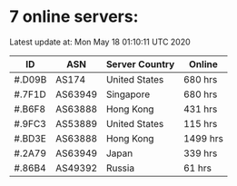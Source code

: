 # 7 online servers:

Latest update at: Mon May 18 01:10:11 UTC 2020

| ID | ASN | Server Country | Online |
| -- | --- | -------------- | ------ |
| #.D09B | AS174 | United States | 680 hrs |
| #.7F1D | AS63949 | Singapore | 680 hrs |
| #.B6F8 | AS63888 | Hong Kong | 431 hrs |
| #.9FC3 | AS53889 | United States | 115 hrs |
| #.BD3E | AS63888 | Hong Kong | 1499 hrs |
| #.2A79 | AS63949 | Japan | 339 hrs |
| #.86B4 | AS49392 | Russia | 61 hrs |

